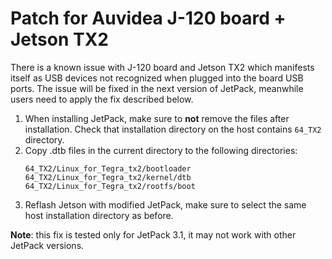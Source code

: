 # Patch for Auvidea J-120 board + Jetson TX2
There is a known issue with J-120 board and Jetson TX2 which manifests itself as USB devices not recognized when plugged into the board USB ports.
The issue will be fixed in the next version of JetPack, meanwhile users need to apply the fix described below.

1. When installing JetPack, make sure to **not** remove the files after installation. Check that installation directory on the host contains `64_TX2` directory.
2. Copy .dtb files in the current directory to the following directories:
    ```
    64_TX2/Linux_for_Tegra_tx2/bootloader
    64_TX2/Linux_for_Tegra_tx2/kernel/dtb
    64_TX2/Linux_for_Tegra_tx2/rootfs/boot
    ```
3. Reflash Jetson with modified JetPack, make sure to select the same host installation directory as before.

**Note**: this fix is tested only for JetPack 3.1, it may not work with other JetPack versions.